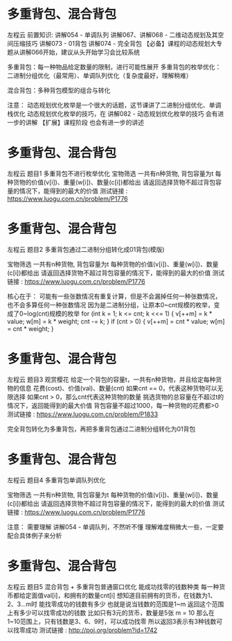 <!-- Slide number: 1 -->
# 多重背包、混合背包
左程云
前置知识:
讲解054 - 单调队列               讲解067、讲解068 - 二维动态规划及其空间压缩技巧
讲解073 - 01背包                讲解074 - 完全背包
【必备】课程的动态规划大专题从讲解066开始，建议从头开始学习会比较系统

多重背包：每一种物品给定数量的限制，进行可能性展开
        多重背包的枚举优化：二进制分组优化（最常用）、单调队列优化（复杂度最好，理解稍难）

混合背包：多种背包模型的组合与转化

注意：
动态规划优化枚举是一个很大的话题，这节课讲了二进制分组优化、单调栈优化
动态规划优化枚举的技巧，在 讲解082 - 动态规划优化枚举的技巧 会有进一步的讲解
【扩展】课程阶段 也会有进一步的讲述

<!-- Slide number: 2 -->
# 多重背包、混合背包
左程云
题目1
多重背包不进行枚举优化
宝物筛选
一共有n种货物, 背包容量为t
每种货物的价值(v[i])、重量(w[i])、数量(c[i])都给出
请返回选择货物不超过背包容量的情况下，能得到的最大的价值
测试链接 : https://www.luogu.com.cn/problem/P1776

<!-- Slide number: 3 -->
# 多重背包、混合背包
左程云
题目2
多重背包通过二进制分组转化成01背包(模版)

宝物筛选
一共有n种货物, 背包容量为t
每种货物的价值(v[i])、重量(w[i])、数量(c[i])都给出
请返回选择货物不超过背包容量的情况下，能得到的最大的价值
测试链接 : https://www.luogu.com.cn/problem/P1776

核心在于：
可能有一些张数情况有重复计算，但是不会漏掉任何一种张数情况，也不会多算任何一种张数情况
因为是二进制分组，让原本0~cnt规模的枚举，变成了0~log(cnt)规模的枚举
			for (int k = 1; k <= cnt; k <<= 1) {
					v[++m] = k * value;
					w[m] = k * weight;
					cnt -= k;
				}
				if (cnt > 0) {
					v[++m] = cnt * value;
					w[m] = cnt * weight;
				}

<!-- Slide number: 4 -->
# 多重背包、混合背包
左程云
题目3
观赏樱花
给定一个背包的容量t，一共有n种货物，并且给定每种货物的信息
花费(cost)、价值(val)、数量(cnt)
如果cnt == 0，代表这种货物可以无限选择
如果cnt > 0，那么cnt代表这种货物的数量
挑选货物的总容量在不超过t的情况下，返回能得到的最大价值
背包容量不超过1000，每一种货物的花费都>0
测试链接 : https://www.luogu.com.cn/problem/P1833

完全背包转化为多重背包，再把多重背包通过二进制分组转化为01背包

<!-- Slide number: 5 -->
# 多重背包、混合背包
左程云
题目4
多重背包单调队列优化

宝物筛选
一共有n种货物, 背包容量为t
每种货物的价值(v[i])、重量(w[i])、数量(c[i])都给出
请返回选择货物不超过背包容量的情况下，能得到的最大的价值
测试链接 : https://www.luogu.com.cn/problem/P1776

注意：
需要理解 讲解054 - 单调队列，不然听不懂
理解难度稍微大一些，一定要配合具体例子来分析

<!-- Slide number: 6 -->
# 多重背包、混合背包
左程云
题目5
混合背包 + 多重背包普通窗口优化
能成功找零的钱数种类
每一种货币都给定面值val[i]，和拥有的数量cnt[i]
想知道目前拥有的货币，在钱数为1、2、3…m时
能找零成功的钱数有多少
也就是说当钱数的范围是1~m
返回这个范围上有多少可以找零成功的钱数
比如只有3元的货币，数量是5张
m = 10
那么在1~10范围上，只有钱数是3、6、9时，可以成功找零
所以返回3表示有3种钱数可以找零成功
测试链接 : http://poj.org/problem?id=1742